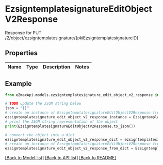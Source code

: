 # EzsigntemplatesignatureEditObjectV2Response

Response for PUT /2/object/ezsigntemplatesignature/{pkiEzsigntemplatesignatureID}

## Properties

Name | Type | Description | Notes
------------ | ------------- | ------------- | -------------

## Example

```python
from eZmaxApi.models.ezsigntemplatesignature_edit_object_v2_response import EzsigntemplatesignatureEditObjectV2Response

# TODO update the JSON string below
json = "{}"
# create an instance of EzsigntemplatesignatureEditObjectV2Response from a JSON string
ezsigntemplatesignature_edit_object_v2_response_instance = EzsigntemplatesignatureEditObjectV2Response.from_json(json)
# print the JSON string representation of the object
print(EzsigntemplatesignatureEditObjectV2Response.to_json())

# convert the object into a dict
ezsigntemplatesignature_edit_object_v2_response_dict = ezsigntemplatesignature_edit_object_v2_response_instance.to_dict()
# create an instance of EzsigntemplatesignatureEditObjectV2Response from a dict
ezsigntemplatesignature_edit_object_v2_response_from_dict = EzsigntemplatesignatureEditObjectV2Response.from_dict(ezsigntemplatesignature_edit_object_v2_response_dict)
```
[[Back to Model list]](../README.md#documentation-for-models) [[Back to API list]](../README.md#documentation-for-api-endpoints) [[Back to README]](../README.md)


